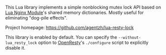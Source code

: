 <!---
    @title         Lua Resty Lock Library
    @creator       Yichun Zhang
    @created       2013-09-30 06:58 GMT
    @modifier      Yichun Zhang
    @modifier_link yichun-zhang
    @modified      
    @changes       1
--->

This Lua library implements a simple nonblocking mutex lock API based on [Lua Nginx Module](lua-nginx-module.html)'s
shared memory dictionaries. Mostly useful for eliminating "dog-pile effects".

Project homepage: https://github.com/agentzh/lua-resty-lock

This library is enabled by default. You can specify the `--without-lua_resty_lock` option
to [OpenResty](openresty.html)'s `./configure` script to explicitly disable it.
